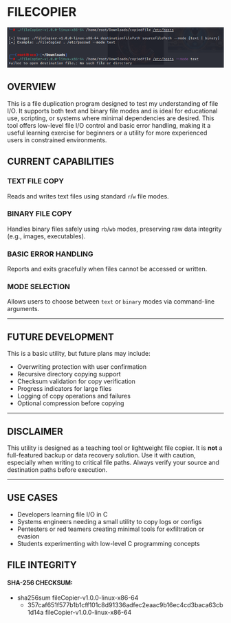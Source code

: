 # FILECOPIER

<p align="center">
  <img src="fileCopier.png" alt="Centered Image">
</p>

## OVERVIEW  
This is a file duplication program designed to test my understanding of file I/O. It supports both text and binary file modes and is ideal for educational use, scripting, or systems where minimal dependencies are desired. This tool offers low-level file I/O control and basic error handling, making it a useful learning exercise for beginners or a utility for more experienced users in constrained environments.

## CURRENT CAPABILITIES  

### TEXT FILE COPY  
Reads and writes text files using standard `r`/`w` file modes.

### BINARY FILE COPY  
Handles binary files safely using `rb`/`wb` modes, preserving raw data integrity (e.g., images, executables).

### BASIC ERROR HANDLING  
Reports and exits gracefully when files cannot be accessed or written.

### MODE SELECTION  
Allows users to choose between `text` or `binary` modes via command-line arguments.

---

## FUTURE DEVELOPMENT  
This is a basic utility, but future plans may include:

- Overwriting protection with user confirmation  
- Recursive directory copying support  
- Checksum validation for copy verification  
- Progress indicators for large files  
- Logging of copy operations and failures  
- Optional compression before copying

---

## DISCLAIMER  
This utility is designed as a teaching tool or lightweight file copier. It is **not** a full-featured backup or data recovery solution. Use it with caution, especially when writing to critical file paths. Always verify your source and destination paths before execution.

---


## USE CASES
 * Developers learning file I/O in C
 * Systems engineers needing a small utility to copy logs or configs
 * Pentesters or red teamers creating minimal tools for exfiltration or evasion
 * Students experimenting with low-level C programming concepts

## FILE INTEGRITY

#### SHA-256 CHECKSUM:
 - sha256sum fileCopier-v1.0.0-linux-x86-64
    - 357caf651f577b1b1cff101c8d91336adfec2eaac9b16ec4cd3baca63cb1d14a  fileCopier-v1.0.0-linux-x86-64

